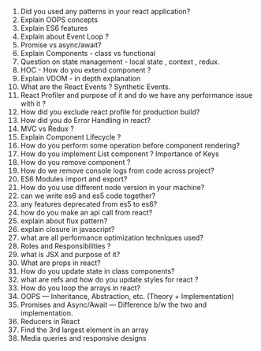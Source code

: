 1. Did you used any patterns in your react application?
2. Explain OOPS concepts
3. Explain ES6 features
4. Explain about Event Loop ?
5. Promise vs async/await?
6. Explain Components - class vs functional
7. Question on state management - local state , context , redux.
9. HOC - How do you extend component ?
10. Explain VDOM - in depth explanation
11. What are the React Events ? Synthetic Events.
12. React Profiler and purpose of it and do we have any performance issue with it ?
13. How did you exclude react profile for production build?
14. How did you do Error Handling in react?
15. MVC vs Redux ?
16. Explain Component Lifecycle ?
17. How do you perform some operation before component rendering? 
18. How do you implement List component ? Importance of Keys 
19. How do you remove component ?
20. How do we remove console logs from code across project? 
21. ES6 Modules import and export?
22. How do you use different node version in your machine? 
23. can we write es6 and es5 code together?
24. any features deprecated from es5 to es6?
25. how do you make an api call from react?
26. explain about flux pattern?
27. explain closure in javascript?
28. what are all performance optimization techniques used?
29. Roles and Responsibilities ?
 30. what is JSX and purpose of it?
31. What are props in react?
32. How do you update state in class components?
33. what are refs and how do you update styles for react ?
34. How do you loop the arrays in react?
35. OOPS — Inheritance, Abstraction, etc. (Theory + Implementation)
36. Promises and Async/Await — Difference b/w the two and implementation.
37. Reducers in React
39. Find the 3rd largest element in an array
40. Media queries and responsive designs
